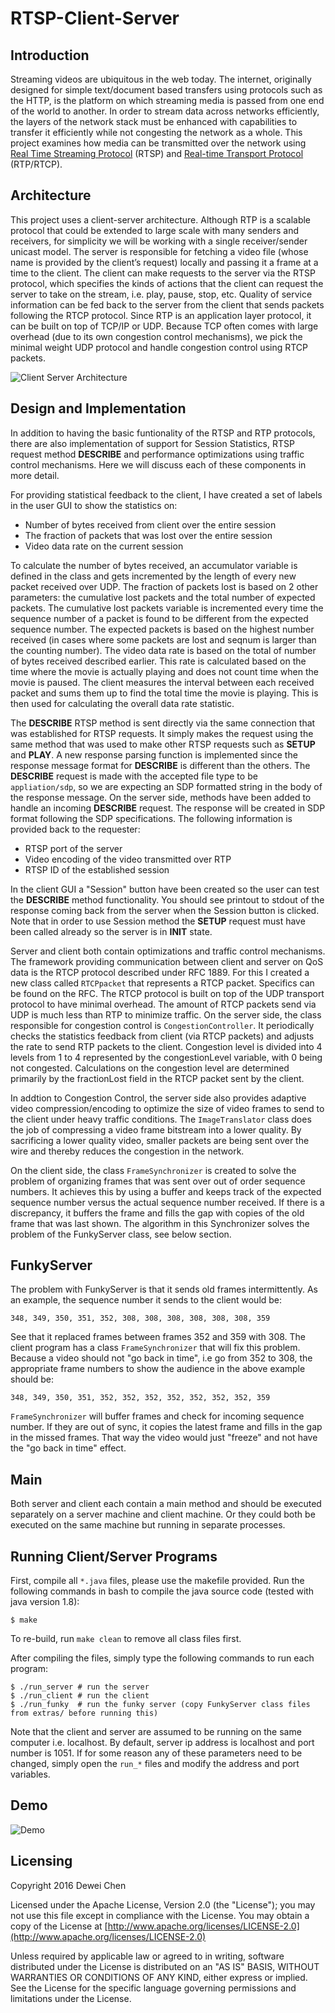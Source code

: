 RTSP-Client-Server
======


Introduction
----
Streaming videos are ubiquitous in the web today. The internet, originally designed for simple text/document based transfers using protocols such as the HTTP, is the platform on which streaming media is passed from one end of the world to another. In order to stream data across networks efficiently, the layers of the network stack must be enhanced with capabilities to transfer it efficiently while not congesting the network as a whole. This project examines how media can be transmitted over the network using [Real Time Streaming Protocol](https://www.ietf.org/rfc/rfc2326.txt) (RTSP) and [Real-time Transport Protocol](https://en.wikipedia.org/wiki/Real-time_Transport_Protocol) (RTP/RTCP).


Architecture
----
This project uses a client-server architecture. Although RTP is a scalable protocol that could be extended to large scale with many senders and receivers, for simplicity we will be working with a single receiver/sender unicast model. The server is responsible for fetching a video file (whose name is provided by the client’s request) locally and passing it a frame at a time to the client. The client can make requests to the server via the RTSP protocol, which specifies the kinds of actions that the client can request the server to take on the stream, i.e. play, pause, stop, etc. Quality of service information can be fed back to the server from the client that sends packets following the RTCP protocol. Since RTP is an application layer protocol, it can be built on top of TCP/IP or UDP. Because TCP often comes with large overhead (due to its own congestion control mechanisms), we pick the minimal weight UDP protocol and handle congestion control using RTCP packets.

![Client Server Architecture](/images/rtsp1.png)


Design and Implementation
----
In addition to having the basic funtionality of the
RTSP and RTP protocols, there are also implementation of support for
Session Statistics, RTSP request method **DESCRIBE** and performance
optimizations using traffic control mechanisms. Here we will discuss each of 
these components in more detail.

For providing statistical feedback to the client, I have created a set of labels
in the user GUI to show the statistics on:

- Number of bytes received from client over the entire session
- The fraction of packets that was lost over the entire session
- Video data rate on the current session

To calculate the number of bytes received, an accumulator variable is defined in
the class and gets incremented by the length of every new packet received over
UDP. The fraction of packets lost is based on 2 other parameters: the cumulative
lost packets and the total number of expected packets. The cumulative lost packets
variable is incremented every time the sequence number of a packet is found to be
different from the expected sequence number. The expected packets is based on the
highest number received (in cases where some packets are lost and seqnum is larger
than the counting number). The video data rate is based on the total of number of
bytes received described earlier. This rate is calculated based on the time where
the movie is actually playing and does not count time when the movie is paused.
The client measures the interval between each received packet and sums them up to
find the total time the movie is playing. This is then used for calculating the 
overall data rate statistic.

The **DESCRIBE** RTSP method is sent directly via the same connection that was
established for RTSP requests. It simply makes the request using the same method
that was used to make other RTSP requests such as **SETUP** and **PLAY**. A new response
parsing function is implemented since the response message format for **DESCRIBE**
is different than the others. The **DESCRIBE** request is made with the accepted
file type to be `appliation/sdp`, so we are expecting an SDP formatted string in
the body of the response message. On the server side, methods have been added
to handle an incoming **DESCRIBE** request. The response will be created in SDP format
following the SDP specifications. The following information is provided back to
the requester:

- RTSP port of the server
- Video encoding of the video transmitted over RTP
- RTSP ID of the established session

In the client GUI a "Session" button have been created so the user can test the
**DESCRIBE** method functionality. You should see printout to stdout of the response
coming back from the server when the Session button is clicked. Note that in 
order to use Session method the **SETUP** request must have been called already so
the server is in **INIT** state.

Server and client both contain optimizations and traffic control mechanisms. The
framework providing communication between client and server on QoS data is the
RTCP protocol described under RFC 1889. For this I created a new class called 
`RTCPpacket` that represents a RTCP packet. Specifics can be found on the RFC. The
RTCP protocol is built on top of the UDP transport protocol to have minimal overhead.
The amount of RTCP packets send via UDP is much less than RTP to minimize traffic. On 
the server side, the class responsible for congestion control is `CongestionController`.
It periodically checks the statistics feedback from client (via RTCP packets) and
adjusts the rate to send RTP packets to the client. Congestion level is divided
into 4 levels from 1 to 4 represented by the congestionLevel variable, with 0 
being not congested. Calculations on the congestion level are determined primarily
by the fractionLost field in the RTCP packet sent by the client.

In addtion to Congestion Control, the server side also provides adaptive video
compression/encoding to optimize the size of video frames to send to the client
under heavy traffic conditions. The `ImageTranslator` class does the job of compressing
a video frame bitstream into a lower quality. By sacrificing a lower quality video,
smaller packets are being sent over the wire and thereby reduces the congestion
in the network.

On the client side, the class `FrameSynchronizer` is created to solve the problem
of organizing frames that was sent over out of order sequence numbers. It achieves
this by using a buffer and keeps track of the expected sequence number versus
the actual sequence number received. If there is a discrepancy, it buffers the
frame and fills the gap with copies of the old frame that was last shown. The
algorithm in this Synchronizer solves the problem of the FunkyServer class, see 
below section.


FunkyServer
----
The problem with FunkyServer is that it sends old frames intermittently. As an
example, the sequence number it sends to the client would be:

```
348, 349, 350, 351, 352, 308, 308, 308, 308, 308, 308, 359
```

See that it replaced frames between frames 352 and 359 with 308. The client program
has a class `FrameSynchronizer` that will fix this problem. Because a video
should not "go back in time", i.e go from 352 to 308, the appropriate frame numbers 
to show the audience in the above example should be:

```
348, 349, 350, 351, 352, 352, 352, 352, 352, 352, 352, 359
```

`FrameSynchronizer` will buffer frames and check for incoming sequence number. If
they are out of sync, it copies the latest frame and fills in the gap in the missed
frames. That way the video would just "freeze" and not have the "go back in time"
effect.


Main
----
Both server and client each contain a main method and should be executed separately
on a server machine and client machine. Or they could both be executed on the same 
machine but running in separate processes.


Running Client/Server Programs
----
First, compile all `*.java` files, please use the makefile provided. Run the following
commands in bash to compile the java source code (tested with java version 1.8):

```
$ make
```

To re-build, run `make clean` to remove all class files first.

After compiling the files, simply type the following commands to run each program:

```
$ ./run_server # run the server
$ ./run_client # run the client
$ ./run_funky  # run the funky server (copy FunkyServer class files from extras/ before running this)
```

Note that the client and server are assumed to be running on the same computer 
i.e. localhost. By default, server ip address is localhost and port number is 1051. 
If for some reason any of these parameters need to be changed, simply open 
the `run_*` files and modify the address and port variables.


Demo
----
![Demo](/images/RTSP-demo.gif)


Licensing
----
Copyright 2016 Dewei Chen

Licensed under the Apache License, Version 2.0 (the "License");
you may not use this file except in compliance with the License.
You may obtain a copy of the License at [http://www.apache.org/licenses/LICENSE-2.0](http://www.apache.org/licenses/LICENSE-2.0)

Unless required by applicable law or agreed to in writing, software
distributed under the License is distributed on an "AS IS" BASIS,
WITHOUT WARRANTIES OR CONDITIONS OF ANY KIND, either express or implied.
See the License for the specific language governing permissions and
limitations under the License.
